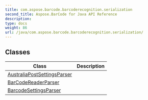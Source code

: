 ```yaml
---
title: com.aspose.barcode.barcoderecognition.serialization
second_title: Aspose.BarCode for Java API Reference
description: 
type: docs
weight: 86
url: /java/com.aspose.barcode.barcoderecognition.serialization/
---
```


## Classes

| Class | Description |
| --- | --- |
| [AustraliaPostSettingsParser](../com.aspose.barcode.barcoderecognition.serialization/australiapostsettingsparser) |  |
| [BarCodeReaderParser](../com.aspose.barcode.barcoderecognition.serialization/barcodereaderparser) |  |
| [BarcodeSettingsParser](../com.aspose.barcode.barcoderecognition.serialization/barcodesettingsparser) |  |
